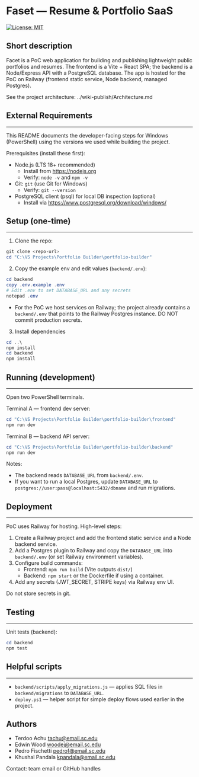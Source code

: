 # Faset — Resume & Portfolio SaaS

[![License: MIT](https://img.shields.io/badge/license-MIT-yellow.svg)](./LICENSE)

## Short description

Facet is a PoC web application for building and publishing lightweight public portfolios and resumes. The frontend is a Vite + React SPA; the backend is a Node/Express API with a PostgreSQL database. The app is hosted for the PoC on Railway (frontend static service, Node backend, managed Postgres).

See the project architecture: ../wiki-publish/Architecture.md

## External Requirements
---------------------

This README documents the developer-facing steps for Windows (PowerShell) using the versions we used while building the project.

Prerequisites (install these first):

- Node.js (LTS 18+ recommended)
  - Install from https://nodejs.org
  - Verify: `node -v` and `npm -v`
- Git: `git` (use Git for Windows)
  - Verify: `git --version`
- PostgreSQL client (psql) for local DB inspection (optional)
  - Install via https://www.postgresql.org/download/windows/


## Setup (one-time)
-----------------

1. Clone the repo:

```powershell
git clone <repo-url>
cd "C:\VS Projects\Portfolio Builder\portfolio-builder"
```

2. Copy the example env and edit values (`backend/.env`):

```powershell
cd backend
copy .env.example .env
# Edit .env to set DATABASE_URL and any secrets
notepad .env
```

- For the PoC we host services on Railway; the project already contains a `backend/.env` that points to the Railway Postgres instance. DO NOT commit production secrets.

3. Install dependencies

```powershell
cd ..\
npm install
cd backend
npm install
```


## Running (development)
---------------------

Open two PowerShell terminals.

Terminal A — frontend dev server:

```powershell
cd "C:\VS Projects\Portfolio Builder\portfolio-builder\frontend"
npm run dev
```

Terminal B — backend API server:

```powershell
cd "C:\VS Projects\Portfolio Builder\portfolio-builder\backend"
npm run dev
```

Notes:
- The backend reads `DATABASE_URL` from `backend/.env`.
- If you want to run a local Postgres, update `DATABASE_URL` to `postgres://user:pass@localhost:5432/dbname` and run migrations.


## Deployment
----------

PoC uses Railway for hosting. High-level steps:

1. Create a Railway project and add the frontend static service and a Node backend service.
2. Add a Postgres plugin to Railway and copy the `DATABASE_URL` into `backend/.env` (or set Railway environment variables).
3. Configure build commands:
   - Frontend: `npm run build` (Vite outputs `dist/`)
   - Backend: `npm start` or the Dockerfile if using a container.
4. Add any secrets (JWT_SECRET, STRIPE keys) via Railway env UI.

Do not store secrets in git.


## Testing
-------

Unit tests (backend):

```powershell
cd backend
npm test
```




## Helpful scripts
---------------

- `backend/scripts/apply_migrations.js` — applies SQL files in `backend/migrations` to `DATABASE_URL`.
- `deploy.ps1` — helper script for simple deploy flows used earlier in the project.


Authors
-------

- Terdoo Achu <tachu@email.sc.edu>
- Edwin Wood <woodej@email.sc.edu>
- Pedro Fischetti <pedrof@email.sc.edu>
- Khushal Pandala <kpandala@email.sc.edu>

Contact: team email or GitHub handles
